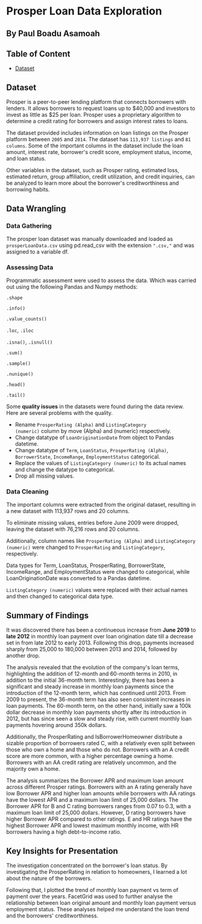 <h1>Prosper Loan Data Exploration</h1>
<h2>By Paul Boadu Asamoah</h2>

<h2>Table of Content</h2>
<ul>
    <li><a href="#data">Dataset</a></li>
   
   
    
    
  
</ul>

<a id="data"></a>
<h2>Dataset</h2>
Prosper is a peer-to-peer lending platform that connects borrowers with lenders. It allows borrowers to request loans up to $40,000 and investors to invest as little as $25 per loan. Prosper uses a proprietary algorithm to determine a credit rating for borrowers and assign interest rates to loans.

The dataset provided includes information on loan listings on the Prosper platform between <code>2005</code> and <code>2014</code>. The dataset has <code>113,937 listings</code> and <code>81 columns</code>. Some of the important columns in the dataset include the loan amount, interest rate, borrower's credit score, employment status, income, and loan status.

Other variables in the dataset, such as Prosper rating, estimated loss, estimated return, group affiliation, credit utilization, and credit inquiries, can be analyzed to learn more about the borrower's creditworthiness and borrowing habits. 

<a id="wrangling"></a>
<h2>Data Wrangling</h2>

<a id="gathering"></a>
<h3>Data Gathering</h3>

The prosper loan dataset was manually downloaded and loaded as <code>prosperLoanData.csv</code> using pd.read_csv with the extension <code>".csv,"</code> and was assigned to a variable df.

<a id="assessing"></a>
<h3>Assessing Data</h3>

Programmatic assessment were used to assess the data. Which was carried out using the following Pandas and Numpy methods:

<code>.shape</code>

<code>.info()</code>

<code>.value_counts()</code>

<code>.loc</code>, <code>.iloc</code>

<code>.isna()</code>, <code>.isnull()</code>

<code>.sum()</code>

<code>.sample()</code>

<code>.nunique()</code>

<code>.head()</code>

<code>.tail()</code>

Some __quality issues__ in the datasets were found during the data review. Here are several problems with the quality.

- Rename <code>ProsperRating (Alpha)</code> and <code>ListingCategory (numeric)</code> column by move (Alpha) and (numeric) respectively.
- Change datatype of <code>LoanOriginationDate</code> from object to Pandas datetime.
- Change datatype of <code>Term</code>, <code>LoanStatus</code>, <code>ProsperRating (Alpha)</code>, <code>BorrowerState</code>, <code>IncomeRange</code>, <code>EmploymentStatus</code> categorical.
- Replace the values of <code>ListingCategory (numeric)</code> to its actual names and change the datatype to categorical.
- Drop all missing values.

<a id="cleaning"></a>
<h3>Data Cleaning</h3>

The important columns were extracted from the original dataset, resulting in a new dataset with 113,937 rows and 20 columns. 

To eliminate missing values, entries before June 2009 were dropped, leaving the dataset with 76,216 rows and 20 columns.

Additionally, column names like <code>ProsperRating (Alpha)</code> and <code>ListingCategory (numeric)</code> were changed to <code>ProsperRating</code> and <code>ListingCategory</code>, respectively. 

Data types for Term, LoanStatus, ProsperRating, BorrowerState, IncomeRange, and EmploymentStatus were changed to categorical, while LoanOriginationDate was converted to a Pandas datetime. 

<code>ListingCategory (numeric)</code> values were replaced with their actual names and then changed to categorical data type.

<a id="summary"></a>
<h2>Summary of Findings</h2>

It was discovered there has been a continueous increase from __June 2019__ to __late 2012__ in monthly loan payment over loan origination date till a decrease set in from late 2012 to early 2013. Following this drop, payments increased sharply from 25,000 to 180,000 between 2013 and 2014, followed by another drop.

The analysis revealed that the evolution of the company's loan terms, highlighting the addition of 12-month and 60-month terms in 2010, in addition to the initial 36-month term. Interestingly, there has been a significant and steady increase in monthly loan payments since the introduction of the 12-month term, which has continued until 2013. From 2009 to present, the 36-month term has also seen consistent increases in loan payments. The 60-month term, on the other hand, initially saw a 100k dollar decrease in monthly loan payments shortly after its introduction in 2012, but has since seen a slow and steady rise, with current monthly loan payments hovering around 350k dollars.

Additionally, the ProsperRating and IsBorrowerHomeowner distribute a sizable proportion of borrowers rated C, with a relatively even split between those who own a home and those who do not. Borrowers with an A credit score are more common, with a higher percentage owning a home. Borrowers with an AA credit rating are relatively uncommon, and the majority own a home.

The analysis summarizes the Borrower APR and maximum loan amount across different Prosper ratings. Borrowers with an A rating generally have low Borrower APR and higher loan amounts while borrowers with AA ratings have the lowest APR and a maximum loan limit of 25,000 dollars. The Borrower APR for B and C rating borrowers ranges from 0.07 to 0.3, with a maximum loan limit of 25,000 dollars. However, D rating borrowers have higher Borrower APR compared to other ratings. E and HR ratings have the highest Borrower APR and lowest maximum monthly income, with HR borrowers having a high debt-to-income ratio.

<a id="insights"></a>
<h2>Key Insights for Presentation</h2>

The investigation concentrated on the borrower's loan status. By investigating the ProsperRating in relation to homeowners, I learned a lot about the nature of the borrowers. 

Following that, I plotted the trend of monthly loan payment vs term of payment over the years. FacetGrid was used to further analyse the relationship between loan original amount and monthly loan payment versus employment status. 
These analyses helped me understand the loan trend and the borrowers' creditworthiness.
